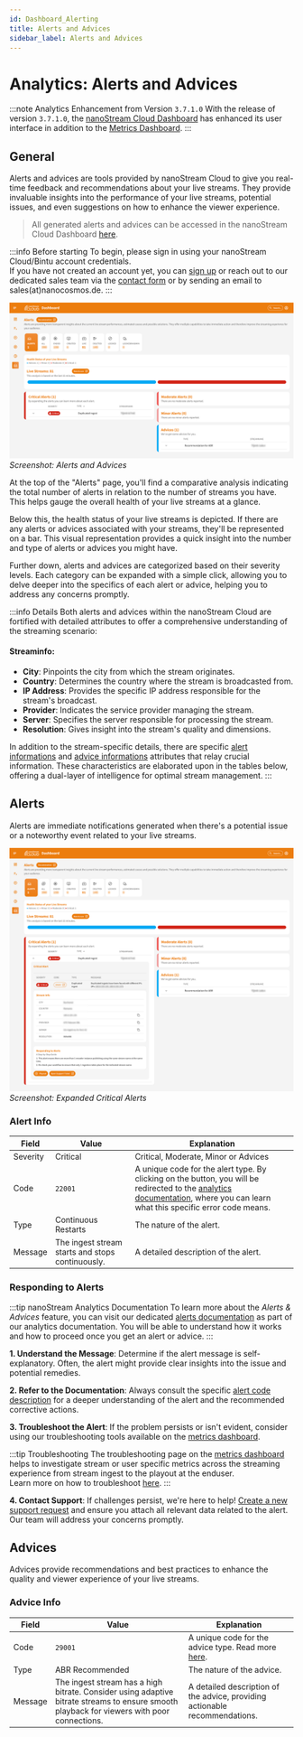 ```yaml
---
id: Dashboard_Alerting
title: Alerts and Advices
sidebar_label: Alerts and Advices
---
```


# Analytics: Alerts and Advices

:::note Analytics Enhancement from Version `3.7.1.0`
With the release of version `3.7.1.0`, the [nanoStream Cloud Dashboard](https://dashboard.nanostream.cloud/) has enhanced its user interface in addition to the [Metrics Dashboard](https://metrics.nanocosmos.de).
:::

## General

Alerts and advices are tools provided by nanoStream Cloud to give you real-time feedback and recommendations about your live streams. They provide invaluable insights into the performance of your live streams, potential issues, and even suggestions on how to enhance the viewer experience.

> All generated alerts and advices can be accessed in the nanoStream Cloud Dashboard [here](https://dashboard.nanostream.cloud/alerts).

:::info Before starting
To begin, please sign in using your nanoStream Cloud/Bintu account credentials. <br/>
If you have not created an account yet, you can [sign up](https://dashboard.nanostream.cloud/auth?signup) or reach out to our dedicated sales team via the [contact form](https://www.nanocosmos.de/contact) or by sending an email to sales(at)nanocosmos.de.
:::


![Screenshot: Alerts and Advices](../assets/cloud-frontend/cf-alerts-page.png)
*Screenshot: Alerts and Advices*

At the top of the "Alerts" page, you'll find a comparative analysis indicating the total number of alerts in relation to the number of streams you have. This helps gauge the overall health of your live streams at a glance.

Below this, the health status of your live streams is depicted. If there are any alerts or advices associated with your streams, they'll be represented on a bar. This visual representation provides a quick insight into the number and type of alerts or advices you might have.

Further down, alerts and advices are categorized based on their severity levels. Each category can be expanded with a simple click, allowing you to delve deeper into the specifics of each alert or advice, helping you to address any concerns promptly.

:::info Details
Both alerts and advices within the nanoStream Cloud are fortified with detailed attributes to offer a comprehensive understanding of the streaming scenario:

#### Streaminfo:

- **City**: Pinpoints the city from which the stream originates.
- **Country**: Determines the country where the stream is broadcasted from.
- **IP Address**: Provides the specific IP address responsible for the stream's broadcast.
- **Provider**: Indicates the service provider managing the stream.
- **Server**: Specifies the server responsible for processing the stream.
- **Resolution**: Gives insight into the stream's quality and dimensions.

In addition to the stream-specific details, there are specific [alert informations](#alert-info) and [advice informations](#advice-info) attributes that relay crucial information. These characteristics are elaborated upon in the tables below, offering a dual-layer of intelligence for optimal stream management.
:::

## Alerts

Alerts are immediate notifications generated when there's a potential issue or a noteworthy event related to your live streams.


![Screenshot: Expanded Critical Alert](../assets/cloud-frontend/cf-critical-alerts.png)
*Screenshot: Expanded Critical Alerts*


### Alert Info

| Field     | Value    | Explanation |
|-----------|---------------------------|-------------|
| Severity  | <span className="badge badge-criticalAlert">Critical</span> | <span className="badge badge-criticalAlert">Critical</span>, <span className="badge badge-moderateAlert">Moderate</span>, <span className="badge badge-minorAlert">Minor</span> or <span className="badge badge-adviceAlert">Advices</span> |
| Code      | `22001`                      | A unique code for the alert type. By clicking on the button, you will be redirected to the [analytics documentation](../cloud/stream-alerting.md#alert-codes), where you can learn what this specific error code means.|
| Type      | Continuous Restarts       | The nature of the alert.|
| Message   | The ingest stream starts and stops continuously. | A detailed description of the alert.|

### Responding to Alerts

:::tip nanoStream Analytics Documentation
To learn more about the *Alerts & Advices* feature, you can visit our dedicated [alerts documentation](../cloud/alerting) as part of our analytics documentation. You will be able to understand how it works and how to proceed once you get an alert or advice.
:::

**1. Understand the Message**:
Determine if the alert message is self-explanatory. Often, the alert might provide clear insights into the issue and potential remedies.

**2. Refer to the Documentation**:
Always consult the specific [alert code description](../cloud/stream-alerting.md#alert-codes) for a deeper understanding of the alert and the recommended corrective actions.

**3. Troubleshoot the Alert**:
If the problem persists or isn't evident, consider using our troubleshooting tools available on the [metrics dashboard](https://metrics.nanocosmos.de/troubleshooting). 

:::tip Troubleshooting
The troubleshooting page on the [metrics dashboard](https://metrics.nanocosmos.de/) helps to investigate stream or user specific metrics across the streaming experience from stream ingest to the playout at the enduser. <br/>
Learn more on how to troubleshoot [here](../cloud/troubleshooting).
:::

**4. Contact Support**:
If challenges persist, we're here to help! [Create a new support request](https://www.nanocosmos.de/support) and ensure you attach all relevant data related to the alert. Our team will address your concerns promptly.

## Advices

Advices provide recommendations and best practices to enhance the quality and viewer experience of your live streams.

### Advice Info

| Field     | Value                                                              | Explanation |
|-----------|--------------------------------------------------------------------|-------------|
| Code      | `29001`                                                            | A unique code for the advice type. Read more [here](../cloud/stream-alerting.md#advice-codes).|
| Type      | ABR Recommended                                                    | The nature of the advice. |
| Message   | The ingest stream has a high bitrate. Consider using adaptive bitrate streams to ensure smooth playback for viewers with poor connections. | A detailed description of the advice, providing actionable recommendations. |
